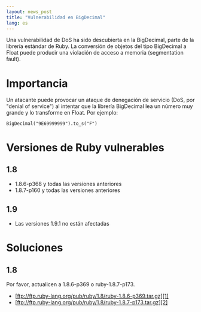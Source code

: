 ```yaml
---
layout: news_post
title: "Vulnerabilidad en BigDecimal"
lang: es
---
```


Una vulnerabilidad de DoS ha sido descubierta en la BigDecimal, parte de
la librería estándar de Ruby. La conversión de objetos del tipo
BigDecimal a Float puede producir una violación de acceso a memoria
(segmentation fault).

# Importancia

Un atacante puede provocar un ataque de denegación de servicio (DoS, por
\"denial of service\") al intentar que la librería BigDecimal lea un
número muy grande y lo transforme en Float. Por ejemplo:

    
    BigDecimal("9E69999999").to_s("F")

# Versiones de Ruby vulnerables

## 1.8

* 1\.8.6-p368 y todas las versiones anteriores
* 1\.8.7-p160 y todas las versiones anteriores

## 1.9

* Las versiones 1.9.1 no están afectadas

# Soluciones

## 1.8

Por favor, actualicen a 1.8.6-p369 o ruby-1.8.7-p173.

* [ftp://ftp.ruby-lang.org/pub/ruby/1.8/ruby-1.8.6-p369.tar.gz][1]
* [ftp://ftp.ruby-lang.org/pub/ruby/1.8/ruby-1.8.7-p173.tar.gz][2]



[1]: ftp://ftp.ruby-lang.org/pub/ruby/1.8/ruby-1.8.6-p369.tar.gz 
[2]: ftp://ftp.ruby-lang.org/pub/ruby/1.8/ruby-1.8.7-p173.tar.gz 
